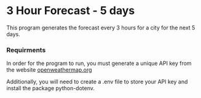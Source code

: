 # 3 Hour Forecast - 5 days

This program generates the forecast every 3 hours for a city 
for the next 5 days.

### Requirments

In order for the program to run, you must generate a unique API key
from the website [openweathermap.org](https://openweathermap.org/)

Additionally, you will need to create a .env file to store your API key
and install the package python-dotenv.
